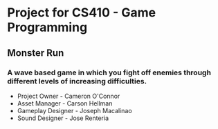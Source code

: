 # Project for CS410 - Game Programming

## Monster Run
### A wave based game in which you fight off enemies through different levels of increasing difficulties.

- Project Owner - Cameron O'Connor
- Asset Manager - Carson Hellman
- Gameplay Designer - Joseph Macalinao
- Sound Designer - Jose Renteria
